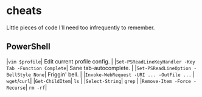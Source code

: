 # cheats
Little pieces of code I'll need too infrequently to remember.

## PowerShell
|`vim $profile`| Edit current profile config. |
|`Set-PSReadLineKeyHandler -Key Tab -Function Complete`| Sane tab-autocomplete. |
|`Set-PSReadLineOption -BellStyle None`| Friggin' bell. |
|`Invoke-WebRequest -URI ... -OutFile ...` | `wget`/`curl`|
|`Get-ChildItem`| `ls` |
|`Select-String`| `grep` |
|`Remove-Item -Force -Recurse`| `rm -rf`|

